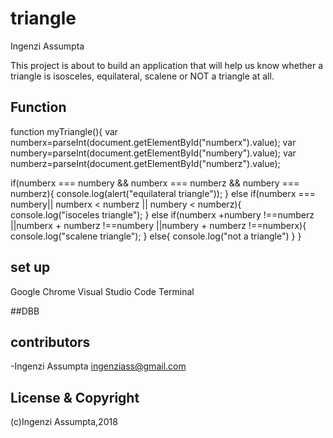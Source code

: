 # triangle

Ingenzi Assumpta

This project is about to build an application that will help us know whether a triangle is isosceles, equilateral, scalene or NOT a triangle at all.

## Function

function myTriangle(){
    var numberx=parseInt(document.getElementById("numberx").value);
    var numbery=parseInt(document.getElementById("numbery").value);
    var numberz=parseInt(document.getElementById("numberz").value);

if(numberx === numbery && numberx === numberz && numbery === numberz){
    console.log(alert("equilateral triangle"));
}
else if(numberx === numbery|| numberx < numberz || numbery < numberz){
    console.log("isoceles triangle");
}
else if(numberx +numbery !==numberz ||numberx + numberz !==numbery ||numbery + numberz !==numberx){
    console.log("scalene triangle");
}
else{
    console.log("not a triangle")
}
}
## set up
Google Chrome
Visual Studio Code
Terminal

##DBB

## contributors
-Ingenzi Assumpta <ingenziass@gmail.com>

## License & Copyright
(c)Ingenzi Assumpta,2018










